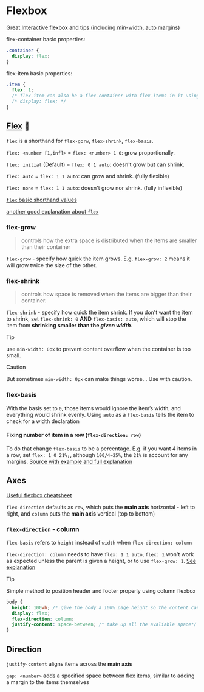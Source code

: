 # Flexbox
[Great Interactive flexbox and tips (including min-width, auto margins)](https://www.joshwcomeau.com/css/interactive-guide-to-flexbox/)

flex-container basic properties:
```css
.container {
  display: flex; 
}
```

flex-item basic properties:
```css
.item {
  flex: 1;
  /* flex-item can also be a flex-container with flex-items in it using the below code*/
  /* display: flex; */
}
```
## [Flex](https://www.theodinproject.com/lessons/foundations-growing-and-shrinking) :link:
`flex` is a shorthand for `flex-gorw`, `flex-shrink`, `flex-basis`. 

`flex: <number [1,inf]>` = `flex: <number> 1 0`: grow proportionally.

`flex: initial` (Default) = `flex: 0 1 auto`: doesn't grow but can shrink.

`flex: auto` = `flex: 1 1 auto`: can grow and shrink. (fully flexible)

`flex: none` = `flex: 1 1 auto`: doesn't grow nor shrink. (fully inflexible)



[`flex` basic shorthand values](https://www.w3.org/TR/css-flexbox-1/#flex-common)

[another good explanation about `flex`](https://developer.mozilla.org/en-US/docs/Web/CSS/flex)

### flex-grow
> controls how the extra space is distributed when the items are smaller than their container

`flex-grow` - specify how quick the item grows. E.g. `flex-grow: 2` means it will grow twice the size of the other.

### flex-shrink
>controls how space is removed when the items are bigger than their container.

`flex-shrink` - specify how quick the item shrink. If you don't want the item to shrink, set `flex-shrink: 0` **AND** `flex-basis: auto`, which will stop the item from <b> shrinking smaller than the <i>given width</i></b>.

> [!TIP]
> use `min-width: 0px` to prevent content overflow when the container is too small. 

> [!CAUTION]
> But sometimes `min-width: 0px` can make things worse... Use with caution.

### flex-basis
With the basis set to `0`, those items would ignore the item’s width, and everything would shrink evenly. Using `auto` as a `flex-basis` tells the item to check for a width declaration

#### Fixing number of item in a row (`flex-direction: row`)
To do that change `flex-basis` to be a percentage. E.g. if you want 4 items in a row, set `flex: 1 0 21%;`, although `100/4=25%`, the `21%` is account for any margins.
[Source with example and full explanation](https://stackoverflow.com/questions/29546550/flexbox-4-items-per-row)



## Axes
[Useful flexbox cheatsheet](https://flexbox.malven.co/)

`flex-direction` defaults as `row`, which puts the <b>main axis</b> horizontal - left to right, and `column` puts the <b>main axis</b> vertical (top to bottom)

### `flex-direction` - column
`flex-basis` refers to `height` instead of `width` when `flex-direction: column`

`flex-direction: column` needs to have `flex: 1 1 auto`, `flex: 1` won't work as expected unless the parent is given a height, or to use `flex-grow: 1`. [See explanation](https://www.theodinproject.com/lessons/foundations-axes)

> [!TIP]
> Simple method to position header and footer properly using column flexbox
```css
body {
  height: 100vh; /* give the body a 100% page height so the content can expand*/
  display: flex;
  flex-direction: column;
  justify-content: space-between; /* take up all the avaliable space*/
}
```

## Direction
`justify-content` aligns items across the <b>main axis</b>

`gap: <number>` adds a specified space between flex items, similar to adding a margin to the items themselves

